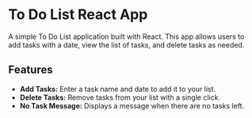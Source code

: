 # To Do List React App

A simple To Do List application built with React. This app allows users to add tasks with a date, view the list of tasks, and delete tasks as needed.

## Features

- **Add Tasks:** Enter a task name and date to add it to your list.
- **Delete Tasks:** Remove tasks from your list with a single click.
- **No Task Message:** Displays a message when there are no tasks left.
